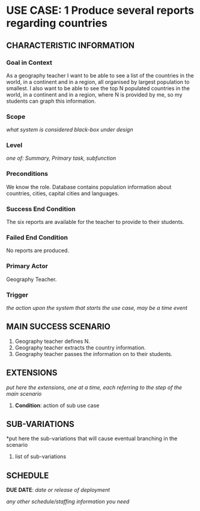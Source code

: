 # USE CASE: 1 Produce several reports regarding countries 

## CHARACTERISTIC INFORMATION

### Goal in Context

As a geography teacher I want to be able to see a list of the countries in the world, in a continent and 
in a region, all organised by largest population to smallest.
I also want to be able to see the top N populated countries in the world, in a 
continent and in a region, where N is provided by me, so my students can graph this information.

### Scope

*what system is considered black-box under design*

### Level

*one of: Summary, Primary task, subfunction*

### Preconditions

We know the role. Database contains population information about countries, cities, capital cities and languages.

### Success End Condition

The six reports are available for the teacher to provide to their students.

### Failed End Condition

No reports are produced.

### Primary Actor

Geography Teacher.

### Trigger

*the action upon the system that starts the use case, may be a time event*

## MAIN SUCCESS SCENARIO

1. Geography teacher defines N.
2. Geography teacher extracts the country information.
3. Geography teacher passes the information on to their students.

## EXTENSIONS

*put here the extensions, one at a time, each referring to the step of the main scenario*

1. **Condition**: action of sub use case

## SUB-VARIATIONS

*put here the sub-variations that will cause eventual branching in the scenario

1. list of sub-variations

## SCHEDULE

**DUE DATE**: *date or release of deployment*

*any other schedule/staffing information you need*